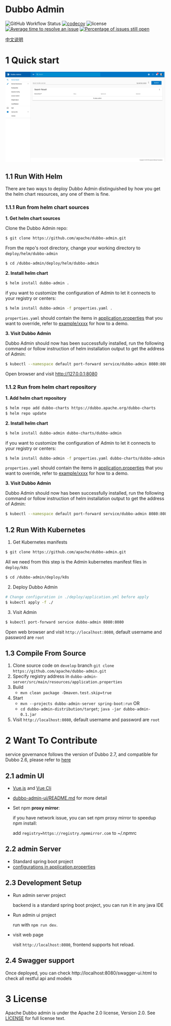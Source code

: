 # Dubbo Admin

![GitHub Workflow Status](https://img.shields.io/github/workflow/status/apache/dubbo-admin/CI)
[![codecov](https://codecov.io/gh/apache/dubbo-admin/branch/develop/graph/badge.svg)](https://codecov.io/gh/apache/dubbo-admin/branches/develop)
![license](https://img.shields.io/github/license/apache/dubbo-admin.svg)
[![Average time to resolve an issue](http://isitmaintained.com/badge/resolution/apache/dubbo-admin.svg)](http://isitmaintained.com/project/apache/dubbo-admin "Average time to resolve an issue")
[![Percentage of issues still open](http://isitmaintained.com/badge/open/apache/dubbo-admin.svg)](http://isitmaintained.com/project/apache/dubbo-admin "Percentage of issues still open")

[中文说明](README_ZH.md)
# 1 Quick start

![index](https://raw.githubusercontent.com/apache/dubbo-admin/develop/doc/images/index.png)

## 1.1 Run With Helm

There are two ways to deploy Dubbo Admin distinguished by how you get the helm chart resources, any one of them is fine.

### 1.1.1 Run from helm chart sources
**1. Get helm chart sources**

Clone the Dubbo Admin repo:

```sh
$ git clone https://github.com/apache/dubbo-admin.git
```


From the repo's root directory, change your working directory to `deploy/helm/dubbo-admin`
```sh
$ cd /dubbo-admin/deploy/helm/dubbo-admin
```
**2. Install helm chart**

```sh
$ helm install dubbo-admin .
```

if you want to customize the configuration of Admin to let it connects to your registry or centers:
```sh
$ helm install dubbo-admin -f properties.yaml .
```
`properties.yaml` should contain the items in [application.properties]() that you want to override, refer to [example/xxxx]() for how to a demo.

**3. Visit Dubbo Admin**

Dubbo Admin should now has been successfully installed, run the following command or follow instruction of helm installation output to get the address of Admin:

```sh
$ kubectl --namespace default port-forward service/dubbo-admin 8080:8080
```

Open browser and visit http://127.0.0.1:8080

### 1.1.2 Run from helm chart repository
**1. Add helm chart repository**

```sh
$ helm repo add dubbo-charts https://dubbo.apache.org/dubbo-charts
$ helm repo update
```

**2. Install helm chart**
```sh
$ helm install dubbo-admin dubbo-charts/dubbo-admin
```

if you want to customize the configuration of Admin to let it connects to your registry or centers:
```sh
$ helm install dubbo-admin -f properties.yaml dubbo-charts/dubbo-admin
```
`properties.yaml` should contain the items in [application.properties]() that you want to override, refer to [example/xxxx]() for how to a demo.

**3. Visit Dubbo Admin**

Dubbo Admin should now has been successfully installed, run the following command or follow instruction of helm installation output to get the address of Admin:

```sh
$ kubectl --namespace default port-forward service/dubbo-admin 8080:8080
```

## 1.2 Run With Kubernetes

1. Get Kubernetes manifests
```sh
$ git clone https://github.com/apache/dubbo-admin.git
```

All we need from this step is the Admin kubernetes manifest files in `deploy/k8s`
```sh
$ cd /dubbo-admin/deploy/k8s
```

2. Deploy Dubbo Admin
```sh
# Change configuration in ./deploy/application.yml before apply
$ kubectl apply -f ./
```
3. Visit Admin
```sh
$ kubectl port-forward service dubbo-admin 8080:8080
```

Open web browser and visit `http://localhost:8080`, default username and password are `root`

## 1.3 Compile From Source
1. Clone source code on `develop` branch `git clone https://github.com/apache/dubbo-admin.git`
2. Specify registry address in `dubbo-admin-server/src/main/resources/application.properties`
3. Build
    - `mvn clean package -Dmaven.test.skip=true`
4. Start
    * `mvn --projects dubbo-admin-server spring-boot:run`
    OR
    * `cd dubbo-admin-distribution/target`;   `java -jar dubbo-admin-0.1.jar`
5. Visit `http://localhost:8080`, default username and password are `root`

# 2 Want To Contribute
service governance follows the version of Dubbo 2.7, and compatible for Dubbo 2.6, please refer to [here](https://github.com/apache/dubbo-admin/wiki/The-compatibility-of-service-governance)
## 2.1 admin UI

- [Vue.js](https://vuejs.org) and [Vue Cli](https://cli.vuejs.org/)
- [dubbo-admin-ui/README.md](dubbo-admin-ui/README.md) for more detail
- Set npm **proxy mirror**:

  if you have network issue, you can set npm proxy mirror to speedup npm install:

  add `registry=https://registry.npmmirror.com` to ~/.npmrc

## 2.2 admin Server

* Standard spring boot project
* [configurations in application.properties](https://github.com/apache/dubbo-admin/wiki/Dubbo-Admin-configuration)


## 2.3 Development Setup
* Run admin server project

  backend is a standard spring boot project, you can run it in any java IDE

* Run admin ui project

  run with `npm run dev`.

* visit web page

  visit `http://localhost:8080`, frontend supports hot reload.
  
## 2.4 Swagger support

Once deployed, you can check http://localhost:8080/swagger-ui.html to check all restful api and models


# 3 License

Apache Dubbo admin is under the Apache 2.0 license, Version 2.0.
See [LICENSE](https://github.com/apache/dubbo-admin/blob/develop/LICENSE) for full license text.
